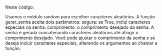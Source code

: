 Neste código:

Usamos o módulo random para escolher caracteres aleatórios.
A função gerar_senha aceita dois parâmetros:
segura: se True, inclui caracteres especiais na senha.
comprimento: o comprimento desejado da senha.
A senha é gerada concatenando caracteres aleatórios até atingir o comprimento desejado.
Você pode ajustar o comprimento da senha e se deseja incluir caracteres especiais, alterando os argumentos ao chamar a função. 





